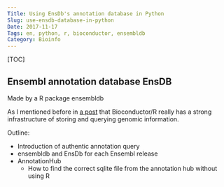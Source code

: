 ```yaml
---
Title: Using EnsDb's annotation database in Python
Slug: use-ensdb-database-in-python
Date: 2017-11-17
Tags: en, python, r, bioconductor, ensembldb
Category: Bioinfo
---
```


[TOC]

## Ensembl annotation database EnsDB 
Made by a R package ensembldb 

As I mentioned before in [a post][my-post-ensembl] that Bioconductor/R really has a strong infrastructure of storing and querying genomic information.

Outline:

- Introduction of authentic annotation query
- ensembldb and EnsDb for each Ensembl release
- AnnotationHub
    - How to find the correct sqlite file from the annotation hub without using R

[my-post-ensembl]: {filename}../2016-05/0521_bioc_Ensembl_annotation.md